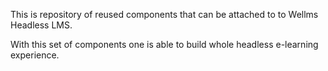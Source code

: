 This is repository of reused components that can be attached to to Wellms Headless LMS.

With this set of components one is able to build whole headless e-learning experience.
